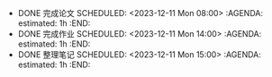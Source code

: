 - DONE 完成论文
  SCHEDULED: <2023-12-11 Mon 08:00>
  :AGENDA:
  estimated: 1h
  :END:
- DONE 完成作业
  SCHEDULED: <2023-12-11 Mon 14:00>
  :AGENDA:
  estimated: 1h
  :END:
- DONE 整理笔记
  SCHEDULED: <2023-12-11 Mon 15:00>
  :AGENDA:
  estimated: 1h
  :END:
